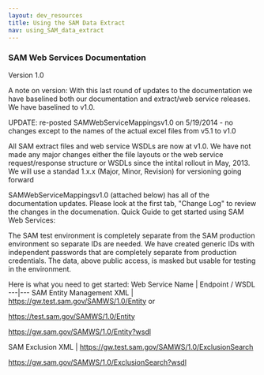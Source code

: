 ```yaml
---
layout: dev_resources
title: Using the SAM Data Extract
nav: using_SAM_data_extract
---
```

### SAM Web Services Documentation

Version 1.0 
 
A note on version:  With this last round of updates to the documentation we have baselined both our documentation and extract/web service releases. We have baselined to v1.0.  
 
UPDATE: re-posted  SAMWebServiceMappingsv1.0 on 5/19/2014 - no changes except to the names of the actual excel files from v5.1 to v1.0
 
All SAM extract files and web service WSDLs are now at v1.0. 
We have not made any major changes either the file layouts or the web service request/response structure or WSDLs since the intital rollout in May, 2013. 
We will use a standad 1.x.x (Major, Minor, Revision) for versioning going forward
 
SAMWebServiceMappingsv1.0 (attached below) has all of the documentation updates. Please look at the first tab, "Change Log" to review the changes in the documenation.
Quick Guide to get started using SAM Web Services:

The SAM test environment is completely separate from the SAM production environment so separate IDs are needed.  We have created generic IDs with independent passwords that are completely separate from production credentials. The data, above public access, is masked but usable for testing in the environment.

Here is what you need to get started:
Web Service Name | Endpoint / WSDL
---|---
SAM Entity Management XML | https://gw.test.sam.gov/SAMWS/1.0/Entity or

https://test.sam.gov/SAMWS/1.0/Entity

https://gw.sam.gov/SAMWS/1.0/Entity?wsdl 

SAM Exclusion XML | https://gw.test.sam.gov/SAMWS/1.0/ExclusionSearch

https://gw.sam.gov/SAMWS/1.0/ExclusionSearch?wsdl
